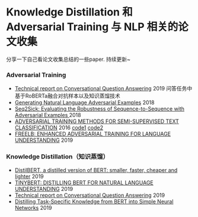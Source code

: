 # Knowledge Distillation 和 Adversarial Training 与 NLP 相关的论文收集
分享一下自己看论文收集总结的一些paper. 持续更新~

### Adversarial Training
-   [Technical report on Conversational Question Answering](https://arxiv.org/pdf/1909.10772) 2019 问答任务中基于RoBERTa融合对抗样本以及知识蒸馏技术
-   [Generating Natural Language Adversarial Examples](https://arxiv.org/pdf/1804.07998.pdf)  2018 
-    [Seq2Sick: Evaluating the Robustness of Sequence-to-Sequence with Adversarial Examples  ](https://arxiv.org/pdf/1803.01128.pdf)  2018
-    [ADVERSARIAL TRAINING METHODS FOR SEMI-SUPERVISED TEXT CLASSIFICATION](https://arxiv.org/pdf/1605.07725.pdf) 2016 [code1](https://github.com/tensorflow/models/tree/master/research/adversarial_text)  [code2](https://github.com/TobiasLee/Text-Classification/blob/master/models/adversarial_abblstm.py)
-    [FREELB: ENHANCED ADVERSARIAL TRAINING FOR LANGUAGE UNDERSTANDING](https://arxiv.org/pdf/1909.11764.pdf) 2019




### Knowledge Distillation（知识蒸馏）
- [DistilBERT, a distilled version of BERT: smaller, faster, cheaper and lighter](https://arxiv.org/pdf/1910.01108.pdf) 2019
- [TINYBERT: DISTILLING BERT FOR NATURAL LANGUAGE UNDERSTANDING](https://arxiv.org/pdf/1909.10351.pdf) 2019
- [Technical report on Conversational Question Answering](https://arxiv.org/pdf/1909.10772) 2019 
- [Distilling Task-Specific Knowledge from BERT into Simple Neural Networks](https://arxiv.org/pdf/1903.12136.pdf) 2019